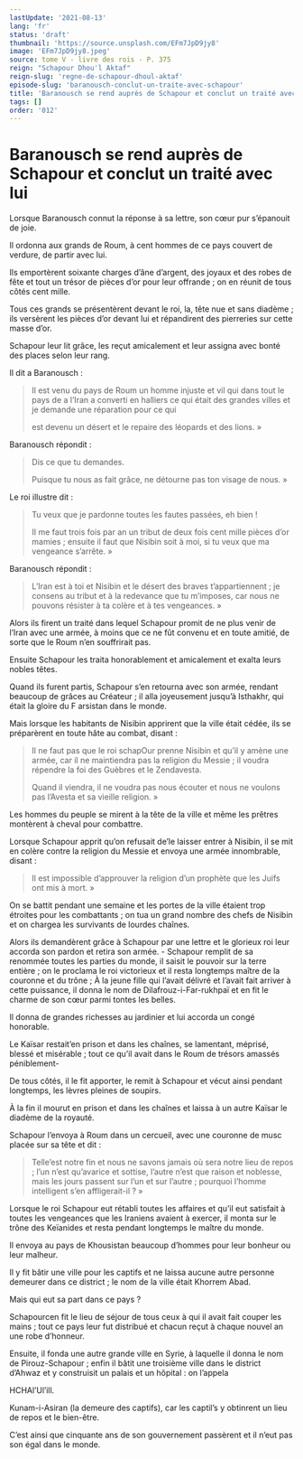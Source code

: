 ```yaml
---
lastUpdate: '2021-08-13'
lang: 'fr'
status: 'draft'
thumbnail: 'https://source.unsplash.com/EFm7JpD9jy8'
image: 'EFm7JpD9jy8.jpeg'
source: tome V - livre des rois - P. 375
reign: "Schapour Dhou'l Aktaf"
reign-slug: 'regne-de-schapour-dhoul-aktaf'
episode-slug: 'baranousch-conclut-un-traite-avec-schapour'
title: 'Baranousch se rend auprès de Schapour et conclut un traité avec lui | Le Livre des Rois | Shâhnâmeh'
tags: []
order: '012'
---
```


<!-- LTeX: language=fr -->

# Baranousch se rend auprès de Schapour et conclut un traité avec lui

Lorsque Baranousch connut la réponse à sa lettre, son cœur pur s’épanouit de joie.

Il ordonna aux grands de Roum, à cent hommes de ce pays couvert de verdure, de partir avec lui.

Ils emportèrent soixante charges d’âne d’argent, des joyaux et des robes de fête et tout un trésor de pièces d’or pour leur offrande ; on en réunit de tous côtés cent mille.

Tous ces grands se présentèrent devant le roi, la, tête nue et sans diadème ; ils versèrent les pièces d’or devant lui et répandirent des pierreries sur cette masse d’or.

Schapour leur lit grâce, les reçut amicalement et leur assigna avec bonté des places selon leur rang.

Il dit a Baranousch :

> Il est venu du pays de Roum un homme injuste et vil qui dans tout le pays de a l’Iran a converti en halliers ce qui était des grandes villes et je demande une réparation pour ce qui
>
> est devenu un désert et le repaire des léopards et des lions. »

Baranousch répondit :

> Dis ce que tu demandes.
>
> Puisque tu nous as fait grâce, ne détourne pas ton visage de nous. »

Le roi illustre dit :

> Tu veux que je pardonne toutes les fautes passées, eh bien !
>
> II me faut trois fois par an un tribut de deux fois cent mille pièces d’or mamies ; ensuite il faut que Nisibin soit à moi, si tu veux que ma vengeance s’arrête. »

Baranousch répondit :

> L’Iran est à toi et Nisibin et le désert des braves t’appartiennent ; je consens au tribut et à la redevance que tu m’imposes, car nous ne pouvons résister à ta colère et à tes vengeances. »

Alors ils firent un traité dans lequel Schapour promit de ne plus venir de l’Iran avec une armée, à moins que ce ne fût convenu et en toute amitié, de sorte que le Roum n’en souffrirait pas.

Ensuite Schapour les traita honorablement et amicalement et exalta leurs nobles têtes.

Quand ils furent partis, Schapour s’en retourna avec son armée, rendant beaucoup de grâces au Créateur ; il alla joyeusement jusqu’à Isthakhr, qui était la gloire du F arsistan dans le monde.

Mais lorsque les habitants de Nisibin apprirent que la ville était cédée, ils se préparèrent en toute hâte au combat, disant :

> Il ne faut pas que le roi schapOur prenne Nisibin et qu’il y amène une armée, car il ne maintiendra pas la religion du Messie ; il voudra répendre la foi des Guèbres et le Zendavesta.
>
> Quand il viendra, il ne voudra pas nous écouter et nous ne voulons pas l’Avesta et sa vieille religion. »

Les hommes du peuple se mirent à la tête de la ville et même les prêtres montèrent à cheval pour combattre.

Lorsque Schapour apprit qu’on refusait de’le laisser entrer à Nisibin, il se mit en colère contre la religion du Messie et envoya une armée innombrable, disant :

> Il est impossible d’approuver la religion d’un prophète que les Juifs ont mis à mort. »

On se battit pendant une semaine et les portes de la ville étaient trop étroites pour les combattants ; on tua un grand nombre des chefs de Nisibin et on chargea les survivants de lourdes chaînes.

Alors ils demandèrent grâce à Schapour par une lettre et le glorieux roi leur accorda son pardon et retira son armée. -
Schapour remplit de sa renommée toutes les parties du monde, il saisit le pouvoir sur la terre entière ; on le proclama le roi victorieux et il resta longtemps maître de la couronne et du trône ; À la jeune fille qui l’avait délivré et l’avait fait arriver à cette puissance, il donna le nom de Dilafrouz-i-Far-rukhpaï et en fit le charme de son cœur parmi tontes les belles.

Il donna de grandes richesses au jardinier et lui accorda un congé honorable.

Le Kaïsar restait’en prison et dans les chaînes, se lamentant, méprisé, blessé et misérable ; tout ce qu’il avait dans le Roum de trésors amassés péniblement-

De tous côtés, il le fit apporter, le remit à Schapour et vécut ainsi pendant longtemps, les lèvres pleines de soupirs.

À la fin il mourut en prison et dans les chaînes et laissa à un autre Kaïsar le diadème de la royauté.

Schapour l’envoya à Roum dans un cercueil, avec une couronne de musc placée sur sa tête et dit :

> Telle’est notre fin et nous ne savons jamais où
sera notre lieu de repos ; l’un n’est qu’avarice et sottise, l’autre n’est que raison et noblesse, mais les jours passent sur l’un et sur l’autre ; pourquoi l’homme intelligent s’en affligerait-il ? »

Lorsque le roi Schapour eut rétabli toutes les affaires et qu’il eut satisfait à toutes les vengeances que les Iraniens avaient à exercer, il monta sur le trône des Keïanides et resta pendant longtemps le maître du monde.

Il envoya au pays de Khousistan beaucoup d’hommes pour leur bonheur ou leur malheur.

Il y fit bâtir une ville pour les captifs et ne laissa aucune autre personne demeurer dans ce district ; le nom de la ville était Khorrem Abad.

Mais qui eut sa part dans ce pays ?

Schapourcen fit le lieu de séjour de tous ceux à qui il avait fait couper les mains ; tout ce pays leur fut distribué et chacun reçut à chaque nouvel an une robe d’honneur.

Ensuite, il fonda une autre grande ville en Syrie, à laquelle il donna le nom de Pirouz-Schapour ; enfin il bâtit une troisième ville dans le district d’Ahwaz et y construisit un palais et un hôpital : on l’appela

HCHAl’Ul’ill.

Kunam-i-Asiran (la demeure des captifs), car les captil’s y obtinrent un lieu de repos et le bien-être.

C’est ainsi que cinquante ans de son gouvernement passèrent et il n’eut pas son égal dans le monde.
